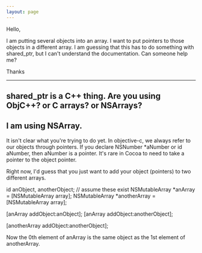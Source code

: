 ```yaml
---
layout: page
---
```




Hello,

I am putting several objects into an array. I want to put pointers to those objects in a different array. I am guessing that this has to do something with shared_ptr, but I can't understand the documentation. Can someone help me?

Thanks

----

shared_ptr is a C++ thing. Are you using ObjC++? or C arrays? or NSArrays?
----
I am using NSArray.
----
It isn't clear what you're trying to do yet.  In objective-c, we always refer to our objects through pointers.  If you declare     NSNumber *aNumber or     id aNumber, then aNumber is a pointer.  It's rare in Cocoa to need to take a pointer to the object pointer.

Right now, I'd guess that you just want to add your object (pointers) to two different arrays.  
    
id anObject, anotherObject; // assume these exist
NSMutableArray *anArray = [NSMutableArray array];
NSMutableArray *anotherArray = [NSMutableArray array];

[anArray addObject:anObject];
[anArray addObject:anotherObject];

[anotherArray addObject:anotherObject];


Now the 0th element of anArray is the same object as the 1st element of anotherArray.
